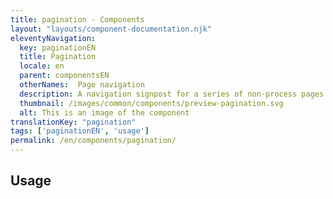 ```yaml
---
title: pagination - Components
layout: "layouts/component-documentation.njk"
eleventyNavigation:
  key: paginationEN
  title: Pagination
  locale: en
  parent: componentsEN
  otherNames:  Page navigation
  description: A navigation signpost for a series of non-process pages.
  thumbnail: /images/common/components/preview-pagination.svg
  alt: This is an image of the component
translationKey: "pagination"
tags: ['paginationEN', 'usage']
permalink: /en/components/pagination/
---
```


## Usage